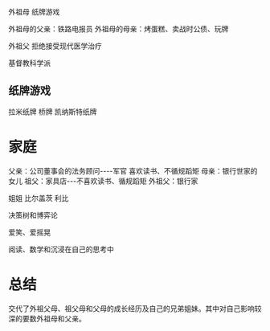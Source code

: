 外祖母
纸牌游戏

外祖母的父亲：铁路电报员
外祖母的母亲：烤蛋糕、卖战时公债、玩牌

外祖父 拒绝接受现代医学治疗

基督教科学派


## 纸牌游戏
拉米纸牌
桥牌
凯纳斯特纸牌

# 家庭
父亲：公司董事会的法务顾问----军官   喜欢读书、不循规蹈矩
母亲：银行世家的女儿
祖父：家具店---不喜欢读书、循规蹈矩
外祖父：银行家

姐姐
比尔盖茨
利比


决策树和博弈论

爱笑、爱摇晃

阅读、数学和沉浸在自己的思考中

# 总结
交代了外祖父母、祖父母和父母的成长经历及自己的兄弟姐妹。其中对自己影响较深的要数外祖母和父亲。
